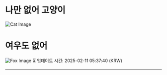 
# 나만 없어 고양이

![Cat Image](https://cdn2.thecatapi.com/images/bl3.png)

# 여우도 없어
![Fox Image](https://randomfox.ca/images/73.jpg)
⏳ 업데이트 시간: 2025-02-11 05:37:40 (KRW)

---
